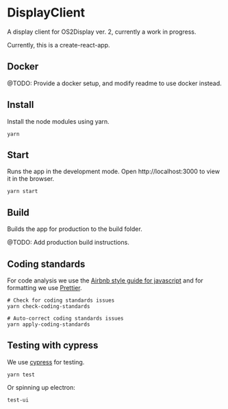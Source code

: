 # DisplayClient
A display client for OS2Display ver. 2, currently a work in progress.

Currently, this is a create-react-app.

## Docker

@TODO: Provide a docker setup, and modify readme to use docker instead.

## Install

Install the node modules using yarn.

```
yarn
```
## Start

Runs the app in the development mode.
Open http://localhost:3000 to view it in the browser.

```
yarn start
```

## Build
Builds the app for production to the build folder.

@TODO: Add production build instructions.


## Coding standards

For code analysis we use the [Airbnb style guide for javascript](https://github.com/airbnb/javascript) and for formatting we use [Prettier](https://github.com/prettier/prettier).

```
# Check for coding standards issues
yarn check-coding-standards

# Auto-correct coding standards issues
yarn apply-coding-standards
```

## Testing with cypress

We use [cypress](https://www.cypress.io/) for testing.


```
yarn test
```

Or spinning up electron:

```
test-ui
```



